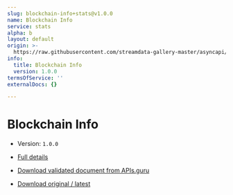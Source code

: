```yaml
---
slug: blockchain-info+stats@v1.0.0
name: Blockchain Info
service: stats
alpha: b
layout: default
origin: >-
  https://raw.githubusercontent.com/streamdata-gallery-master/asyncapi/master/_listings/blockchain-info/blockchain-info-stats-stream-async.md
info:
  title: Blockchain Info
  version: 1.0.0
termsOfService: ''
externalDocs: {}

---
```

# Blockchain Info

* Version: `1.0.0`
* [Full details](../html/blockchain-info+stats@v1.0.0.html)





* [Download validated document from APIs.guru](https://raw.githubusercontent.com/APIs-guru/asyncapi-directory/master/docs/APIs/blockchain-info%2Bstats%40v1.0.0.yaml)
* [Download original / latest](https://raw.githubusercontent.com/streamdata-gallery-master/asyncapi/master/_listings/blockchain-info/blockchain-info-stats-stream-async.md)

<script type="application/ld+json">
{
  "@context": "http://schema.org/",
  "@type": "WebAPI",

  "documentation": "",

  "name": "Blockchain Info"
}
</script>
